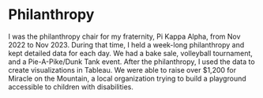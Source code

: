 # Philanthropy
I was the philanthropy chair for my fraternity, Pi Kappa Alpha, from Nov 2022 to Nov 2023. During that time, I held a week-long philanthropy and kept detailed data for each day. We had a bake sale, volleyball tournament, and a Pie-A-Pike/Dunk Tank event. After the philanthropy, I used the data to create visualizations in Tableau. We were able to raise over $1,200 for Miracle on the Mountain, a local organization trying to build a playground accessible to children with disabilities. 
